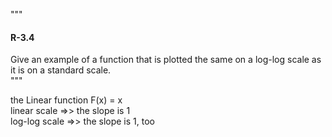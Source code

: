 """   
#### R-3.4
Give an example of a function that is plotted the same on a log-log scale
as it is on a standard scale.  
"""

the Linear function F(x) = x  
linear scale =>> the slope is 1  
log-log scale =>> the slope is 1, too  